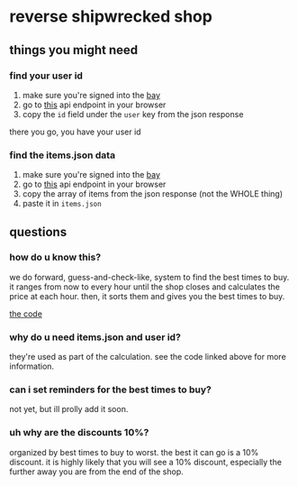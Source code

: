 # reverse shipwrecked shop

## things you might need

### find your user id

1. make sure you're signed into the [bay](https://shipwrecked.hackclub.com/bay)
2. go to [this](https://shipwrecked.hackclub.com/api/auth/session) api endpoint in your browser
3. copy the `id` field under the `user` key from the json response

there you go, you have your user id

### find the items.json data

1. make sure you're signed into the [bay](https://shipwrecked.hackclub.com/bay)
2. go to [this](https://shipwrecked.hackclub.com/api/bay/shop/items) api endpoint in your browser
3. copy the array of items from the json response (not the WHOLE thing)
4. paste it in `items.json`

## questions

### how do u know this?

we do forward, guess-and-check-like, system to find the best times to buy. it ranges from now to every hour until the shop closes and calculates the price at each hour. then, it sorts them and gives you the best times to buy.

[the code](github.com/hackclub/shipwrecked/blob/main/lib/shop-utils.ts)

### why do u need items.json and user id?

they're used as part of the calculation. see the code linked above for more information.

### can i set reminders for the best times to buy?

not yet, but ill prolly add it soon.

### uh why are the discounts 10%?

organized by best times to buy to worst. the best it can go is a 10% discount. it is highly likely that you will see a 10% discount, especially the further away you are from the end of the shop.
